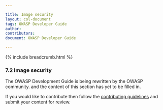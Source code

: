 ```yaml
---

title: Image security
layout: col-document
tags: OWASP Developer Guide
author:
contributors:
document: OWASP Developer Guide

---
```


{% include breadcrumb.html %}
### 7.2 Image security

The OWASP Development Guide is being rewritten by the OWASP community.
and the content of this section has yet to be filled in.

If you would like to contribute then follow the 
[contributing guidelines](https://github.com/OWASP/www-project-developer-guide/blob/main/CONTRIBUTING.md)
and submit your content for review.
